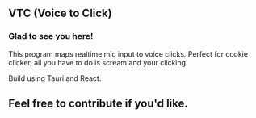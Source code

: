 ## VTC (Voice to Click)  
  



### Glad to see you here!  
This program maps realtime mic input to voice clicks. Perfect for cookie clicker, all you have to do is scream and your clicking.   

Build using Tauri and React.


## Feel free to contribute if you'd like.
